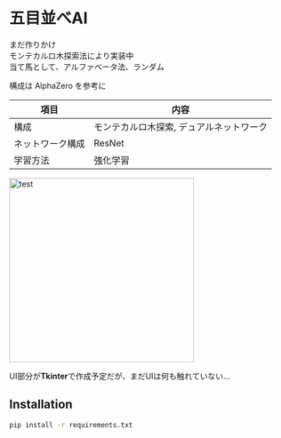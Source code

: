 # 五目並べAI

まだ作りかけ<br>
モンテカルロ木探索法により実装中<br>
当て馬として、アルファベータ法、ランダム<br>

構成は AlphaZero を参考に

| 項目 | 内容 |
| ---- | ---- |
| 構成 | モンテカルロ木探索, デュアルネットワーク |
| ネットワーク構成 | ResNet |
| 学習方法 | 強化学習 |

<img width="332" alt="test" src="https://user-images.githubusercontent.com/77392836/163723609-a09c6190-5b5c-4b55-a187-5716206f035b.png">



UI部分が**Tkinter**で作成予定だが、まだUIは何も触れていない...

## Installation

```sh
pip install -r requirements.txt
```

